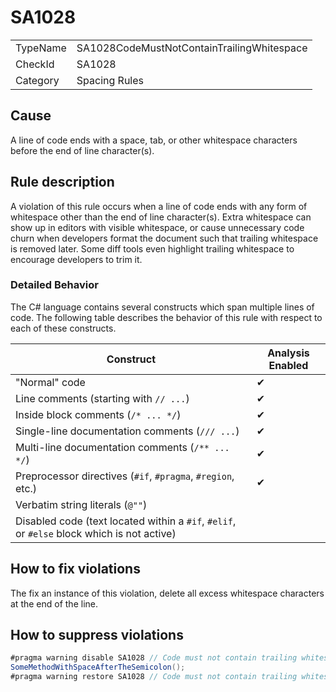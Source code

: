 ﻿# SA1028

<table>
<tr>
  <td>TypeName</td>
  <td>SA1028CodeMustNotContainTrailingWhitespace</td>
</tr>
<tr>
  <td>CheckId</td>
  <td>SA1028</td>
</tr>
<tr>
  <td>Category</td>
  <td>Spacing Rules</td>
</tr>
</table>

## Cause

A line of code ends with a space, tab, or other whitespace characters before the end of line character(s).

## Rule description

A violation of this rule occurs when a line of code ends with any form of whitespace other than the end of line character(s). Extra whitespace can show up in editors with visible whitespace, or cause unnecessary code churn when developers format the document such that trailing whitespace is removed later. Some diff tools even highlight trailing whitespace to encourage developers to trim it.

### Detailed Behavior

The C# language contains several constructs which span multiple lines of code. The following table describes the behavior of this rule with respect to each of these constructs.

| Construct | Analysis Enabled |
| --- | --- |
| "Normal" code | ✔ |
| Line comments (starting with `// ...`) | ✔ |
| Inside block comments (`/* ... */`) | ✔ |
| Single-line documentation comments (`/// ...`) | ✔ |
| Multi-line documentation comments (`/** ... */`) | ✔ |
| Preprocessor directives (`#if`, `#pragma`, `#region`, etc.) | ✔ |
| Verbatim string literals (`@""`) | |
| Disabled code (text located within a `#if`, `#elif`, or `#else` block which is not active) | |

## How to fix violations

The fix an instance of this violation, delete all excess whitespace characters at the end of the line.

## How to suppress violations

```csharp
#pragma warning disable SA1028 // Code must not contain trailing whitespace
SomeMethodWithSpaceAfterTheSemicolon();    
#pragma warning restore SA1028 // Code must not contain trailing whitespace
```
